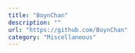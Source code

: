 ```yaml
---
title: "BoynChan"
description: ""
url: "https://github.com/BoynChan"
category: "Miscellaneous"
---
```

